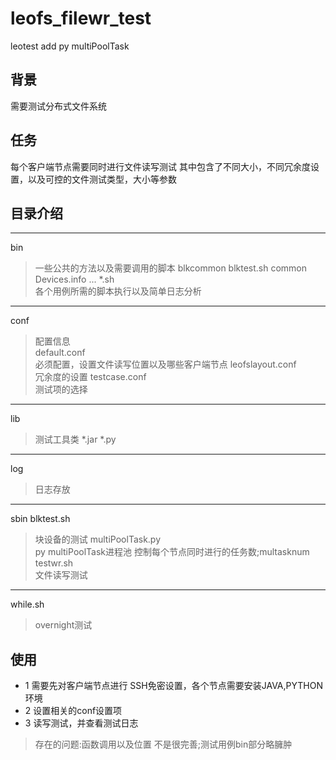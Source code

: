 # leofs_filewr_test
leotest add py multiPoolTask
## 背景
需要测试分布式文件系统
## 任务
每个客户端节点需要同时进行文件读写测试
其中包含了不同大小，不同冗余度设置，以及可控的文件测试类型，大小等参数
## 目录介绍
***
 bin    
> 一些公共的方法以及需要调用的脚本
blkcommon
blktest.sh
common
Devices.info
... *.sh  			
>各个用例所需的脚本执行以及简单日志分析
***
conf        
>配置信息  
 default.conf	 
>必须配置，设置文件读写位置以及哪些客户端节点
 leofslayout.conf       
>冗余度的设置
testcase.conf  			
>测试项的选择
***
 lib		
>测试工具类
 *.jar  *.py
 ***
log			
>日志存放
***
sbin
blktest.sh			
>块设备的测试
multiPoolTask.py		
>py multiPoolTask进程池 控制每个节点同时进行的任务数;multasknum
testwr.sh            
>文件读写测试
***
 while.sh	
> overnight测试

## 使用
* 1	需要先对客户端节点进行 SSH免密设置，各个节点需要安装JAVA,PYTHON环境
* 2	设置相关的conf设置项
* 3	读写测试，并查看测试日志

 >存在的问题:函数调用以及位置 不是很完善;测试用例bin部分略臃肿


